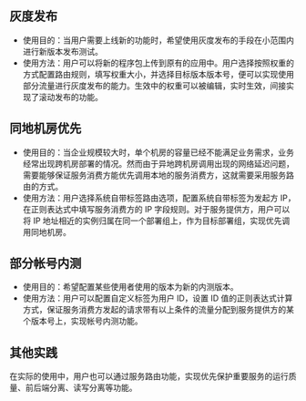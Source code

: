 ## 灰度发布

- 使用目的：当用户需要上线新的功能时，希望使用灰度发布的手段在小范围内进行新版本发布测试。
- 使用方法：用户可以将新的程序包上传到原有的应用中。用户选择按照权重的方式配置路由规则，填写权重大小，并选择目标版本版本号，便可以实现使用部分流量进行灰度发布的能力。生效中的权重可以被编辑，实时生效，间接实现了滚动发布的功能。

## 同地机房优先

- 使用目的：当企业规模较大时，单个机房的容量已经不能满足业务需求，业务经常出现跨机房部署的情况。然而由于异地跨机房调用出现的网络延迟问题，需要能够保证服务消费方能优先调用本地的服务消费方，这就需要采用服务路由的方式。
- 使用方法：用户选择系统自带标签路由选项，配置系统自带标签为发起方 IP，在正则表达式中填写服务消费方的 IP 字段规则。对于服务提供方，用户可以将 IP 地址相近的实例归属在同一个部署组上，作为目标部署组，实现优先调用同地机房。

## 部分帐号内测

- 使用目的：希望配置某些使用者使用的版本为新的内测版本。
- 使用方法：用户可以配置自定义标签为用户 ID，设置 ID 值的正则表达式计算方式，保证服务消费方发起的请求带有以上条件的流量分配到服务提供方的某个版本号上，实现帐号内测功能。

## 其他实践

在实际的使用中，用户也可以通过服务路由功能，实现优先保护重要服务的运行质量、前后端分离、读写分离等功能。


